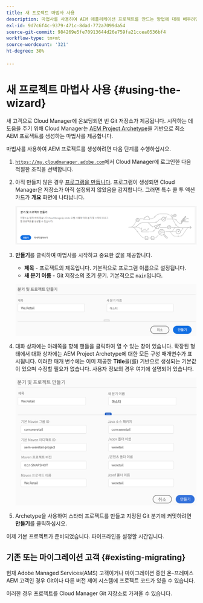 ```yaml
---
title: 새 프로젝트 마법사 사용
description: 마법사를 사용하여 AEM 애플리케이션 프로젝트를 만드는 방법에 대해 배우려면 이 페이지를 따르십시오.
exl-id: 9d7c6f4c-9379-471c-8dad-772a7099da54
source-git-commit: 984269e5fe70913644d26e759fa21ccea0536bf4
workflow-type: tm+mt
source-wordcount: '321'
ht-degree: 30%

---
```



# 새 프로젝트 마법사 사용 {#using-the-wizard}

새 고객으로 Cloud Manager에 온보딩되면 빈 Git 저장소가 제공됩니다. 시작하는 데 도움을 주기 위해 Cloud Manager는 [AEM Project Archetype](https://github.com/adobe/aem-project-archetype)을 기반으로 최소 AEM 프로젝트를 생성하는 마법사를 제공합니다.

마법사를 사용하여 AEM 프로젝트를 생성하려면 다음 단계를 수행하십시오.

1. [`https://my.cloudmanager.adobe.com`](https://my.cloudmanager.adobe.com)에서 Cloud Manager에 로그인한 다음 적절한 조직을 선택합니다.

1. 아직 만들지 않은 경우 [프로그램을 만듭니다](program-setup.md). 프로그램이 생성되면 Cloud Manager은 저장소가 아직 설정되지 않았음을 감지합니다. 그러면 특수 콜 투 액션 카드가 **개요** 화면에 나타납니다.

   ![프로젝트 CTA 제작](/help/assets/image2018-10-3_14-29-44.png)

1. **만들기**&#x200B;를 클릭하여 마법사를 시작하고 중요한 값을 제공합니다.

   * **제목** - 프로젝트의 제목입니다. 기본적으로 프로그램 이름으로 설정됩니다.
   * **새 분기 이름** - Git 저장소의 초기 분기. 기본적으로 `main`입니다.

   ![프로젝트 값](/help/assets/screen_shot_2018-10-08at55825am.png)

1. 대화 상자에는 아래쪽을 향해 핸들을 클릭하여 열 수 있는 창이 있습니다. 확장된 형태에서 대화 상자에는 AEM Project Archetype에 대한 모든 구성 매개변수가 표시됩니다. 이러한 매개 변수에는 이미 제공한 **Title**&#x200B;을(를) 기반으로 생성되는 기본값이 있으며 수정할 필요가 없습니다. 사용자 정보의 경우 여기에 설명되어 있습니다.

   ![자세한 Archetype 매개변수](/help/assets/screen_shot_2018-10-08at60032am.png)

1. Archetype을 사용하여 스타터 프로젝트를 만들고 지정된 Git 분기에 커밋하려면 **만들기**&#x200B;를 클릭하십시오.

이제 기본 프로젝트가 준비되었습니다. 파이프라인을 설정할 시간입니다.

## 기존 또는 마이그레이션 고객 {#existing-migrating}

현재 Adobe Managed Services(AMS) 고객이거나 마이그레이션 중인 온-프레미스 AEM 고객인 경우 Git이나 다른 버전 제어 시스템에 프로젝트 코드가 있을 수 있습니다.

이러한 경우 프로젝트를 Cloud Manager Git 저장소로 가져올 수 있습니다.
